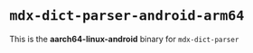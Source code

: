 # `mdx-dict-parser-android-arm64`

This is the **aarch64-linux-android** binary for `mdx-dict-parser`
